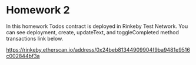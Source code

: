 # Homework 2

In this homework Todos contract is deployed in Rinkeby Test Network. You can see deployment, create, updateText, and toggleCompleted method transactions link below.

https://rinkeby.etherscan.io/address/0x24beb81344909904f9ba9481e9516c002844bf3a
